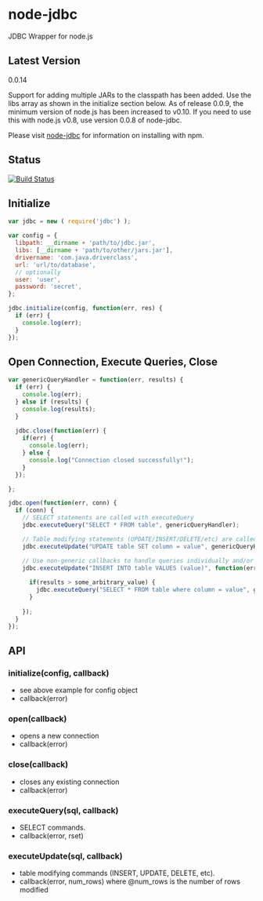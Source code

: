 node-jdbc
=========

JDBC Wrapper for node.js

Latest Version
--------------
0.0.14

Support for adding multiple JARs to the classpath has been added.  Use the libs array as shown in
the initialize section below.  As of release 0.0.9, the minimum version of node.js has been increased 
to v0.10.  If you need to use this with node.js v0.8, use version 0.0.8 of node-jdbc.

Please visit [node-jdbc](https://www.npmjs.org/package/jdbc) for information on installing with npm.

## Status
[![Build Status](https://travis-ci.org/CraZySacX/node-jdbc.svg?branch=master)](https://travis-ci.org/CraZySacX/node-jdbc)

Initialize
----------
```javascript
var jdbc = new ( require('jdbc') );

var config = {
  libpath: __dirname + 'path/to/jdbc.jar',
  libs: [__dirname + 'path/to/other/jars.jar'],
  drivername: 'com.java.driverclass',
  url: 'url/to/database',
  // optionally  
  user: 'user',
  password: 'secret',
};

jdbc.initialize(config, function(err, res) {
  if (err) {
    console.log(err);
  }
});
```

Open Connection, Execute Queries, Close
---------------------------------------
```javascript
var genericQueryHandler = function(err, results) {
  if (err) {
    console.log(err);
  } else if (results) {
    console.log(results);
  }
  
  jdbc.close(function(err) {
    if(err) {
      console.log(err);
    } else {
      console.log("Connection closed successfully!");
    }
  });

};

jdbc.open(function(err, conn) {
  if (conn) {
    // SELECT statements are called with executeQuery
    jdbc.executeQuery("SELECT * FROM table", genericQueryHandler);

    // Table modifying statements (UPDATE/INSERT/DELETE/etc) are called with executeUpdate
    jdbc.executeUpdate("UPDATE table SET column = value", genericQueryHandler);

    // Use non-generic callbacks to handle queries individually and/or to nest queries
    jdbc.executeUpdate("INSERT INTO table VALUES (value)", function(err, results) {
      
      if(results > some_arbitrary_value) {
        jdbc.executeQuery("SELECT * FROM table where column = value", genericQueryHandler);
      }
    
    });
  }
});


```

API
---------------------------------

### initialize(config, callback)
 - see above example for config object
 - callback(error)

### open(callback)
 - opens a new connection
 - callback(error)

### close(callback)
 - closes any existing connection
 - callback(error)

### executeQuery(sql, callback)
 - SELECT commands.
 - callback(error, rset)

### executeUpdate(sql, callback) 
 - table modifying commands (INSERT, UPDATE, DELETE, etc).
 - callback(error, num_rows) where @num_rows is the number of rows modified
